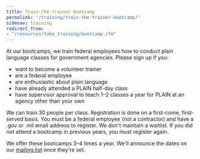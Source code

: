 ```yaml
---
title: Train-the-trainer bootcamp
permalink: "/training/train-the-trainer-bootcamp/"
sidenav: training
redirect_from:
- "/resources/take_training/bootcamp.cfm"
---
```


At our bootcamps, we train federal employees how to conduct plain language classes for government agencies. Please sign up if you:

- want to become a volunteer trainer
- are a federal employee
- are enthusiastic about plain language
- have already attended a PLAIN half-day class
- have supervisor approval to teach 1–2 classes a year for PLAIN at an agency other than your own

We can train 30 people per class. Registration is done on a first-come, first-served basis. You must be a federal employee (not a contractor) and have a .gov or .mil email address to register. We don't maintain a waitlist. If you did not attend a bootcamp in previous years, you must register again.

We offer these bootcamps 3–4 times a year. We'll announce the dates on our [mailing list](https://www.digitalgov.gov/communities/plain-language/) once they're set.
